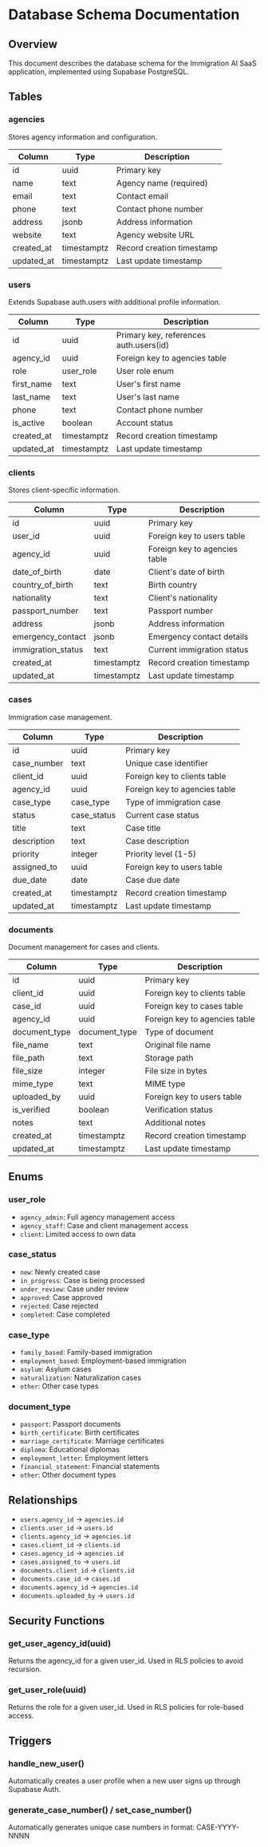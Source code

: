 
# Database Schema Documentation

## Overview

This document describes the database schema for the Immigration AI SaaS application, implemented using Supabase PostgreSQL.

## Tables

### agencies
Stores agency information and configuration.

| Column | Type | Description |
|--------|------|-------------|
| id | uuid | Primary key |
| name | text | Agency name (required) |
| email | text | Contact email |
| phone | text | Contact phone number |
| address | jsonb | Address information |
| website | text | Agency website URL |
| created_at | timestamptz | Record creation timestamp |
| updated_at | timestamptz | Last update timestamp |

### users
Extends Supabase auth.users with additional profile information.

| Column | Type | Description |
|--------|------|-------------|
| id | uuid | Primary key, references auth.users(id) |
| agency_id | uuid | Foreign key to agencies table |
| role | user_role | User role enum |
| first_name | text | User's first name |
| last_name | text | User's last name |
| phone | text | Contact phone number |
| is_active | boolean | Account status |
| created_at | timestamptz | Record creation timestamp |
| updated_at | timestamptz | Last update timestamp |

### clients
Stores client-specific information.

| Column | Type | Description |
|--------|------|-------------|
| id | uuid | Primary key |
| user_id | uuid | Foreign key to users table |
| agency_id | uuid | Foreign key to agencies table |
| date_of_birth | date | Client's date of birth |
| country_of_birth | text | Birth country |
| nationality | text | Client's nationality |
| passport_number | text | Passport number |
| address | jsonb | Address information |
| emergency_contact | jsonb | Emergency contact details |
| immigration_status | text | Current immigration status |
| created_at | timestamptz | Record creation timestamp |
| updated_at | timestamptz | Last update timestamp |

### cases
Immigration case management.

| Column | Type | Description |
|--------|------|-------------|
| id | uuid | Primary key |
| case_number | text | Unique case identifier |
| client_id | uuid | Foreign key to clients table |
| agency_id | uuid | Foreign key to agencies table |
| case_type | case_type | Type of immigration case |
| status | case_status | Current case status |
| title | text | Case title |
| description | text | Case description |
| priority | integer | Priority level (1-5) |
| assigned_to | uuid | Foreign key to users table |
| due_date | date | Case due date |
| created_at | timestamptz | Record creation timestamp |
| updated_at | timestamptz | Last update timestamp |

### documents
Document management for cases and clients.

| Column | Type | Description |
|--------|------|-------------|
| id | uuid | Primary key |
| client_id | uuid | Foreign key to clients table |
| case_id | uuid | Foreign key to cases table |
| agency_id | uuid | Foreign key to agencies table |
| document_type | document_type | Type of document |
| file_name | text | Original file name |
| file_path | text | Storage path |
| file_size | integer | File size in bytes |
| mime_type | text | MIME type |
| uploaded_by | uuid | Foreign key to users table |
| is_verified | boolean | Verification status |
| notes | text | Additional notes |
| created_at | timestamptz | Record creation timestamp |
| updated_at | timestamptz | Last update timestamp |

## Enums

### user_role
- `agency_admin`: Full agency management access
- `agency_staff`: Case and client management access
- `client`: Limited access to own data

### case_status
- `new`: Newly created case
- `in_progress`: Case is being processed
- `under_review`: Case under review
- `approved`: Case approved
- `rejected`: Case rejected
- `completed`: Case completed

### case_type
- `family_based`: Family-based immigration
- `employment_based`: Employment-based immigration
- `asylum`: Asylum cases
- `naturalization`: Naturalization cases
- `other`: Other case types

### document_type
- `passport`: Passport documents
- `birth_certificate`: Birth certificates
- `marriage_certificate`: Marriage certificates
- `diploma`: Educational diplomas
- `employment_letter`: Employment letters
- `financial_statement`: Financial statements
- `other`: Other document types

## Relationships

- `users.agency_id` → `agencies.id`
- `clients.user_id` → `users.id`
- `clients.agency_id` → `agencies.id`
- `cases.client_id` → `clients.id`
- `cases.agency_id` → `agencies.id`
- `cases.assigned_to` → `users.id`
- `documents.client_id` → `clients.id`
- `documents.case_id` → `cases.id`
- `documents.agency_id` → `agencies.id`
- `documents.uploaded_by` → `users.id`

## Security Functions

### get_user_agency_id(uuid)
Returns the agency_id for a given user_id. Used in RLS policies to avoid recursion.

### get_user_role(uuid)
Returns the role for a given user_id. Used in RLS policies for role-based access.

## Triggers

### handle_new_user()
Automatically creates a user profile when a new user signs up through Supabase Auth.

### generate_case_number() / set_case_number()
Automatically generates unique case numbers in format: CASE-YYYY-NNNN
